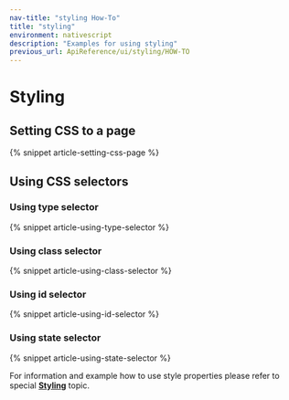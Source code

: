 ```yaml
---
nav-title: "styling How-To"
title: "styling"
environment: nativescript
description: "Examples for using styling"
previous_url: ApiReference/ui/styling/HOW-TO
---
```



# Styling

## Setting CSS to a page

{% snippet article-setting-css-page %}

## Using CSS selectors

### Using type selector

{% snippet article-using-type-selector %}

### Using class selector

{% snippet article-using-class-selector %}

### Using id selector

{% snippet article-using-id-selector %}

### Using state selector

{% snippet article-using-state-selector %}

For information and example how to use style properties please refer to special [**Styling**](../../../styling.md) topic.
